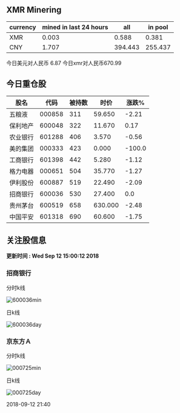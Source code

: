 ## XMR Minering

|currency|mined in last 24 hours|all|in pool|
|---|---|---|---|
|XMR|0.003|0.588|0.381|
|CNY|1.707|394.443|255.437|

今日美元对人民币 6.87	今日xmr对人民币670.99


## 今日重仓股 

|股名|代码|被持数|时价|涨跌%|
|---|---|---|---|---|
|五粮液|000858|311|59.650|-2.21|
|保利地产|600048|322|11.670|0.17|
|农业银行|601288|406|3.570|-0.56|
|美的集团|000333|423|0.000|-100.0|
|工商银行|601398|442|5.280|-1.12|
|格力电器|000651|504|35.770|-1.27|
|伊利股份|600887|519|22.490|-2.09|
|招商银行|600036|530|27.400|0.0|
|贵州茅台|600519|658|630.000|-2.48|
|中国平安|601318|690|60.600|-1.75|

## 关注股信息
**更新时间 : Wed Sep 12 15:00:12 2018**
### 招商银行 
分时k线

![600036min](http://image.sinajs.cn/newchart/min/n/sh600036.gif)

日k线

![600036day](http://image.sinajs.cn/newchart/daily/n/sh600036.gif)

### 京东方Ａ 
分时k线

![000725min](http://image.sinajs.cn/newchart/min/n/sz000725.gif)

日k线

![000725day](http://image.sinajs.cn/newchart/daily/n/sz000725.gif)

2018-09-12 21:40